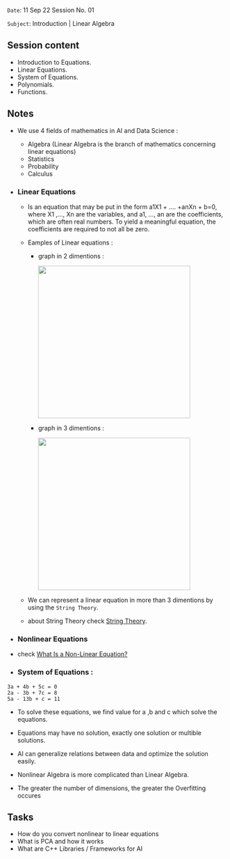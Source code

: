 `Date`: 11 Sep 22 Session No. 01

`Subject`: Introduction | Linear Algebra

## Session content 
- Introduction to Equations.
- Linear Equations.
- System of Equations.
- Polynomials.
- Functions.

## Notes
- We use 4 fields of mathematics in AI and Data Science :
  - Algebra (Linear Algebra is the branch of mathematics concerning linear equations)
  - Statistics
  - Probability
  - Calculus
  
- ### Linear Equations
  - Is an equation that may be put in the form a1X1 + .... +anXn + b=0, where X1 ,..., Xn are the variables, and a1, ..., an are the coefficients, which are often real numbers. To yield a meaningful equation, the coefficients are required to not all be zero.
  - Eamples of Linear equations : 
    - graph in 2 dimentions :
    
       <img src="https://tse4.mm.bing.net/th?id=OIP.4rf4VqzficU8Q_AZUp_hmQHaE8&pid=Api&P=0" width="350">
  
    - graph in 3 dimentions :
    
       <img src="https://i.ytimg.com/vi/IWgnjjUCjCY/hqdefault.jpg" width="350">
    
    
  - We can represent a linear equation in more than 3 dimentions by using the `String Theory`.
   - about String Theory check [String Theory](https://www.youtube.com/watch?v=5IoOkp5bOds).
   
- ### Nonlinear Equations   
 - check [What Is a Non-Linear Equation?](https://www.youtube.com/watch?v=GHangQlVe-E)     
 
- ### System of Equations :
```
3a + 4b + 5c = 0
2a - 3b + 7c = 8
5a - 13b + c = 11
```
  - To solve these equations, we find value for a ,b and c which solve the equations.
  - Equations may have no solution, exactly one solution or multible solutions. 
  - AI can generalize relations between data and optimize the solution easily.
  
- Nonlinear Algebra is more complicated than Linear Algebra.
- The greater the number of dimensions, the greater the Overfitting occures

## Tasks 
- How do you convert nonlinear to linear equations
- What is PCA and how it works
- What are C++ Libraries / Frameworks for AI


  
  
